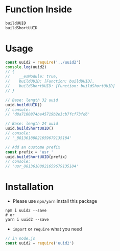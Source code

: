# Function Inside
```javascript
buildUUID
buildShortUUID
```

# Usage
```javascript
const uuid2 = require('../uuid2')
console.log(uuid2)
// {
//    __esModule: true,
//    buildUUID: [Function: buildUUID],
//    buildShortUUID: [Function: buildShortUUID]
// }

// Base: length 32 uuid
uuid.buildUUID()
// console:
// 'd8a7100874be45719b2e3cb7fcf73fd6'

// Base: length 24 uuid
uuid.buildShortUUID()
// console:
// '_88136188821659679135184'

// Add an custome prefix
const prefix = 'usr_'
uuid.buildShortUUID(prefix)
// console:
// 'usr_88136188821659679135184'
```

# Installation

- Please use `npm/yarn` install this package
```shell
npm i uuid2 --save
# or
yarn i uuid2 --save
```
- `import` or `require` what you need
```javascript
// in node.js
const uuid2 = require('uuid2')
```
